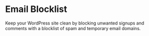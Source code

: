 # Email Blocklist

Keep your WordPress site clean by blocking unwanted signups and comments with a blocklist of spam and temporary email domains.
